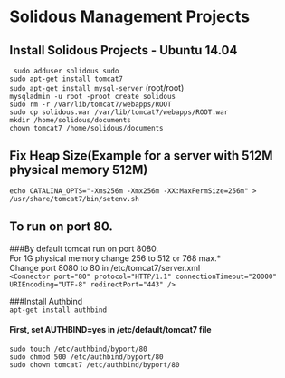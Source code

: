 Solidous Management Projects
==================================================================

Install Solidous Projects - Ubuntu 14.04
------------------------------------------------------------------

`` sudo adduser solidous sudo``  
``sudo apt-get install tomcat7``  
``sudo apt-get install mysql-server`` (root/root)  
``mysqladmin -u root -proot create solidous``  
``sudo rm -r /var/lib/tomcat7/webapps/ROOT``  
``sudo cp solidous.war /var/lib/tomcat7/webapps/ROOT.war``  
``mkdir /home/solidous/documents``  
``chown tomcat7 /home/solidous/documents``  

Fix Heap Size(Example for a server with 512M physical memory 512M)
------------------------------------------------------------------
``echo CATALINA_OPTS="-Xms256m -Xmx256m -XX:MaxPermSize=256m" > /usr/share/tomcat7/bin/setenv.sh``  

To run on port 80.
------------------------------------------------------------------

###By default tomcat run on port 8080.  
For 1G physical memory change 256 to 512 or 768 max.*  
Change port 8080 to 80 in /etc/tomcat7/server.xml  
``<Connector port="80" protocol="HTTP/1.1" connectionTimeout="20000" URIEncoding="UTF-8" redirectPort="443" />``  

###Install Authbind  
``apt-get install authbind``  

#### First, set AUTHBIND=yes in /etc/default/tomcat7 file  
``sudo touch /etc/authbind/byport/80``  
``sudo chmod 500 /etc/authbind/byport/80``  
``sudo chown tomcat7 /etc/authbind/byport/80``  
